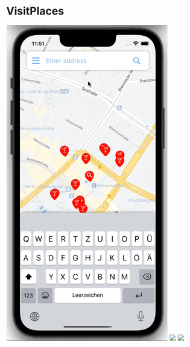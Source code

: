 # VisitPlaces

<img src="Demo-01.gif" border=1 style="border-color:#eeeeee">
<img src="Demo-02.gif" border=1 style="border-color:#eeeeee">
<img src="Demo-03.gif" border=1 style="border-color:#eeeeee">
